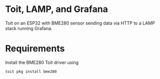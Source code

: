 # Toit, LAMP, and Grafana
Toit on an ESP32 with BME280 sensor sending data via HTTP to a LAMP stack running Grafana.

# Requirements
Install the BME280 Toit driver using
```
toit pkg install bme280
```
